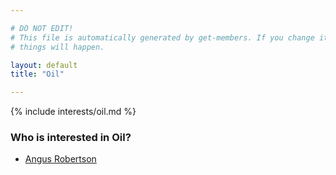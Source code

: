 ```yaml
---

# DO NOT EDIT!
# This file is automatically generated by get-members. If you change it, bad
# things will happen.

layout: default
title: "Oil"

---
```


{% include interests/oil.md %}

### Who is interested in Oil?


* [Angus Robertson](members/angus-robertson.html)
